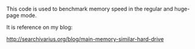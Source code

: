This code is used to benchmark memory speed in the regular and huge-page mode.

It is reference on my blog:

http://searchivarius.org/blog/main-memory-similar-hard-drive
